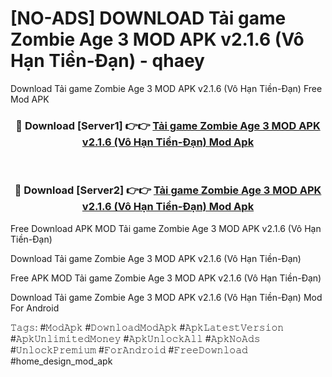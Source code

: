 # [NO-ADS] DOWNLOAD Tải game Zombie Age 3 MOD APK v2.1.6 (Vô Hạn Tiền-Đạn) - qhaey
Download Tải game Zombie Age 3 MOD APK v2.1.6 (Vô Hạn Tiền-Đạn) Free Mod APK

<div align="center">
<h3>🔴 Download [Server1] 👉👉 <a href="https://apk-comot.site?title=Tải_game_Zombie_Age_3_MOD_APK_v2.1.6_(Vô_Hạn_Tiền-Đạn)">Tải game Zombie Age 3 MOD APK v2.1.6 (Vô Hạn Tiền-Đạn) Mod Apk</a></h3><br>

<h3>🔴 Download [Server2] 👉👉 <a href="https://apk-comot.site?title=Tải_game_Zombie_Age_3_MOD_APK_v2.1.6_(Vô_Hạn_Tiền-Đạn)">Tải game Zombie Age 3 MOD APK v2.1.6 (Vô Hạn Tiền-Đạn) Mod Apk</a></h3>
</div>


Free Download APK MOD Tải game Zombie Age 3 MOD APK v2.1.6 (Vô Hạn Tiền-Đạn)

Download Tải game Zombie Age 3 MOD APK v2.1.6 (Vô Hạn Tiền-Đạn) 

Free APK MOD Tải game Zombie Age 3 MOD APK v2.1.6 (Vô Hạn Tiền-Đạn) 

Download Tải game Zombie Age 3 MOD APK v2.1.6 (Vô Hạn Tiền-Đạn) Mod For Android

𝚃𝚊𝚐𝚜: #𝙼𝚘𝚍𝙰𝚙𝚔 #𝙳𝚘𝚠𝚗𝚕𝚘𝚊𝚍𝙼𝚘𝚍𝙰𝚙𝚔 #𝙰𝚙𝚔𝙻𝚊𝚝𝚎𝚜𝚝𝚅𝚎𝚛𝚜𝚒𝚘𝚗 #𝙰𝚙𝚔𝚄𝚗𝚕𝚒𝚖𝚒𝚝𝚎𝚍𝙼𝚘𝚗𝚎𝚢 #𝙰𝚙𝚔𝚄𝚗𝚕𝚘𝚌𝚔𝙰𝚕𝚕 #𝙰𝚙𝚔𝙽𝚘𝙰𝚍𝚜 #𝚄𝚗𝚕𝚘𝚌𝚔𝙿𝚛𝚎𝚖𝚒𝚞𝚖 #𝙵𝚘𝚛𝙰𝚗𝚍𝚛𝚘𝚒𝚍 #𝙵𝚛𝚎𝚎𝙳𝚘𝚠𝚗𝚕𝚘𝚊𝚍 #home_design_mod_apk